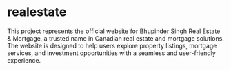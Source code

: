 # realestate
This project represents the official website for Bhupinder Singh Real Estate &amp; Mortgage, a trusted name in Canadian real estate and mortgage solutions. The website is designed to help users explore property listings, mortgage services, and investment opportunities with a seamless and user-friendly experience.
